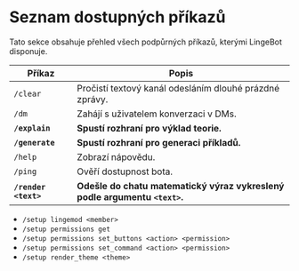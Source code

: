 # Seznam dostupných příkazů

Tato sekce obsahuje přehled všech podpůrných příkazů, kterými LingeBot disponuje.

Příkaz|Popis
---|---
`/clear`|Pročistí textový kanál odesláním dlouhé prázdné zprávy.
`/dm`|Zahájí s uživatelem konverzaci v DMs.
__`/explain`__|__Spustí rozhraní pro výklad teorie.__
__`/generate`__|__Spustí rozhraní pro generaci příkladů.__
`/help`|Zobrazí nápovědu.
`/ping`|Ověří dostupnost bota.
__`/render <text>`__|__Odešle do chatu matematický výraz vykreslený podle argumentu `<text>`.__

* `/setup lingemod <member>`
* `/setup permissions get`
* `/setup permissions set_buttons <action> <permission>`
* `/setup permissions set_command <action> <permission>`
* `/setup render_theme <theme>`

